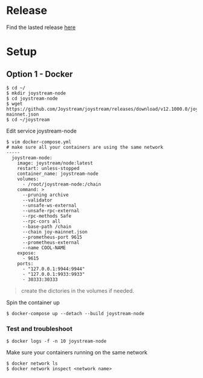 # Release

Find the lasted release [here](https://github.com/Joystream/joystream/releases)


# Setup 
## Option 1 - Docker 

```
$ cd ~/
$ mkdir joystream-node
$ cd joystream-node
$ wget https://github.com/Joystream/joystream/releases/download/v12.1000.0/joy-mainnet.json
$ cd ~/joystream
```

Edit service joystream-node
```
$ vim docker-compose.yml
# make sure all your containers are using the same network
-----
  joystream-node:
    image: joystream/node:latest
    restart: unless-stopped
    container_name: joystream-node
    volumes:
      - /root/joystream-node:/chain
    command: >
      --pruning archive
      --validator
      --unsafe-ws-external
      --unsafe-rpc-external
      --rpc-methods Safe
      --rpc-cors all
      --base-path /chain
      --chain joy-mainnet.json
      --prometheus-port 9615
      --prometheus-external
      --name COOL-NAME
    expose:
      - 9615
    ports:
      - "127.0.0.1:9944:9944"
      - "127.0.0.1:9933:9933"
      - 30333:30333
```
> create the dictories in the volumes if needed.

Spin the container up

```
$ docker-compose up --detach --build joystream-node
```

### Test and troubleshoot 

```
$ docker logs -f -n 10 joystream-node
```


Make sure your containers running on the same network
```
$ docker network ls
$ docker network inspect <network name>
```

